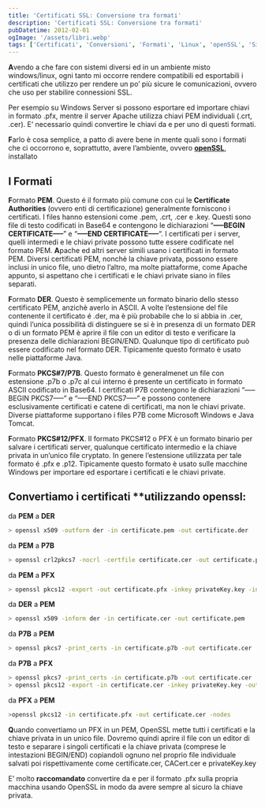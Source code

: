 ```yaml
---
title: 'Certificati SSL: Conversione tra formati'
description: 'Certificati SSL: Conversione tra formati'
pubDatetime: 2012-02-01
ogImage: '/assets/libri.webp'
tags: ['Certificati', 'Conversioni', 'Formati', 'Linux', 'openSSL', 'Sicurezza', 'Windows']
---
```


**A**vendo a che fare con sistemi diversi ed in un ambiente misto windows/linux, ogni tanto mi occorre rendere compatibili ed esportabili i certificati che utilizzo per rendere un po’ più sicure le comunicazioni, ovvero che uso per stabilire connessioni SSL.

Per esempio su Windows Server si possono esportare ed importare chiavi in formato .pfx, mentre il server Apache utilizza chiavi PEM individuali (.crt, .cer).  E’ necessario quindi convertire le chiavi da e per uno di questi formati.

**F**arlo è cosa semplice, a patto di avere bene in mente quali sono i formati che ci occorrono e, soprattutto, avere l’ambiente, ovvero **[openSSL](http://www.openssl.org "openSSL")**, installato

## I Formati

**F**ormato **PEM**. Questo é il formato più comune con cui le **Certificate Authorities** (ovvero enti di certificazione) generalmente forniscono i certificati. I files hanno estensioni come .pem, .crt, .cer e .key. Questi sono file di testo codificati in Base64 e contengono le dichiarazioni “**—–BEGIN CERTIFICATE—–**” e “**—–END CERTIFICATE—–**“.
 I certificati per i server, quelli intermedi e le chiavi private possono tutte essere codificate nel formato PEM.
**A**pache ed altri server simili usano i certificati in formato PEM. Diversi certificati PEM, nonchè la chiave privata, possono essere inclusi in unico file, uno dietro l’altro, ma molte piattaforme, come Apache appunto, si aspettano che i certificati e le chiavi private siano in files separati.

**F**ormato **DER**. Questo è semplicemente un formato binario dello stesso certificato PEM, anzichè averlo in ASCII. A volte l’estensione del file contenente il certificato é .der, ma è più probabile che lo si abbia in .cer, quindi l’unica possibilità di distinguere se si è in presenza di un formato DER o di un formato PEM è aprire il file con un editor di testo e verificare la presenza delle dichiarazioni BEGIN/END.
Qualunque tipo di certificato può essere codificato nel formato DER.
Tipicamente questo formato è usato nelle piattaforme Java.

**F**ormato **PKCS#7/P7B**. Questo formato è generalmenet un file con estensione .p7b o .p7c al cui interno é presente un certificato in formato ASCII codificato in Base64.
 I certificati P7B contengono le dichiarazioni “—–BEGIN PKCS7—–” e “—–END PKCS7—–” e possono contenere esclusivamente certificati e catene di certificati, ma non le chiavi private.
 Diverse piattaforme supportano i files P7B come Microsoft Windows e Java Tomcat.

**F**ormato **PKCS#12/PFX**. Il formato PKCS#12 o PFX è un formato binario per salvare i certificati server, qualunque certificato intermedio  e la chiave privata in un’unico file cryptato. In genere l’estensione utilizzata per tale formato é .pfx e .p12. Tipicamente questo formato è usato sulle macchine Windows per importare ed esportare i certificati e le chiavi private.

## Convertiamo i certificati **utilizzando openssl:

da **PEM** a **DER**
```sh
> openssl x509 -outform der -in certificate.pem -out certificate.der
```
da **PEM** a **P7B**
```sh
> openssl crl2pkcs7 -nocrl -certfile certificate.cer -out certificate.p7b -certfile CACert.cer
```
da **PEM** a **PFX**
```sh
> openssl pkcs12 -export -out certificate.pfx -inkey privateKey.key -in certificate.crt -certfile CACert.crt
```
da **DER** a **PEM**
```sh
> openssl x509 -inform der -in certificate.cer -out certificate.pem
```
da **P7B** a **PEM**
```sh
> openssl pkcs7 -print_certs -in certificate.p7b -out certificate.cer
```
da **P7B** a **PFX**
```sh
> openssl pkcs7 -print_certs -in certificate.p7b -out certificate.cer
> openssl pkcs12 -export -in certificate.cer -inkey privateKey.key -out certificate.pfx -certfile CACert.cer
```
da **PFX** a **PEM**
```sh
>openssl pkcs12 -in certificate.pfx -out certificate.cer -nodes
```
**Q**uando convertiamo un PFX in un PEM, OpenSSL mette tutti i certificati e la chiave privata in un unico file. Dovremo quindi aprire il file con un editor di testo e separare i singoli certificati e la chiave privata (comprese le intestazioni BEGIN/END) copiandoli ognuno nel proprio file individuale salvati poi rispettivamente come certificate.cer, CACert.cer e privateKey.key

E’ molto **raccomandato** convertire da e per il formato .pfx sulla propria macchina usando OpenSSL in modo da avere sempre al sicuro la chiave privata.
